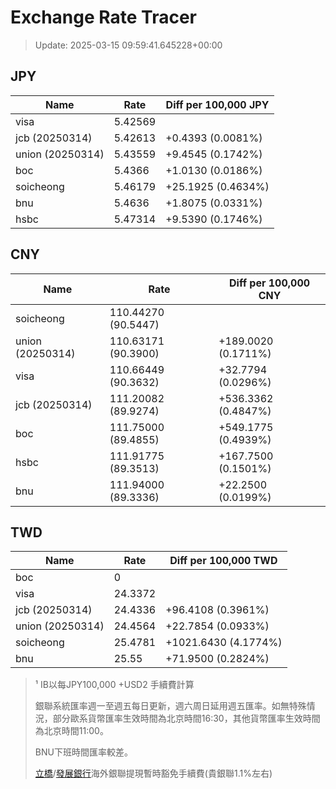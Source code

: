 # Exchange Rate Tracer

> Update: 2025-03-15 09:59:41.645228+00:00

## JPY

| Name             |    Rate | Diff per 100,000 JPY   |
|------------------|---------|------------------------|
| visa             | 5.42569 |                        |
| jcb (20250314)   | 5.42613 | +0.4393 (0.0081%)      |
| union (20250314) | 5.43559 | +9.4545 (0.1742%)      |
| boc              | 5.4366  | +1.0130 (0.0186%)      |
| soicheong        | 5.46179 | +25.1925 (0.4634%)     |
| bnu              | 5.4636  | +1.8075 (0.0331%)      |
| hsbc             | 5.47314 | +9.5390 (0.1746%)      |

## CNY

| Name             | Rate                | Diff per 100,000 CNY   |
|------------------|---------------------|------------------------|
| soicheong        | 110.44270	(90.5447) |                        |
| union (20250314) | 110.63171	(90.3900) | +189.0020 (0.1711%)    |
| visa             | 110.66449	(90.3632) | +32.7794 (0.0296%)     |
| jcb (20250314)   | 111.20082	(89.9274) | +536.3362 (0.4847%)    |
| boc              | 111.75000	(89.4855) | +549.1775 (0.4939%)    |
| hsbc             | 111.91775	(89.3513) | +167.7500 (0.1501%)    |
| bnu              | 111.94000	(89.3336) | +22.2500 (0.0199%)     |

## TWD

| Name             |    Rate | Diff per 100,000 TWD   |
|------------------|---------|------------------------|
| boc              |  0      |                        |
| visa             | 24.3372 |                        |
| jcb (20250314)   | 24.4336 | +96.4108 (0.3961%)     |
| union (20250314) | 24.4564 | +22.7854 (0.0933%)     |
| soicheong        | 25.4781 | +1021.6430 (4.1774%)   |
| bnu              | 25.55   | +71.9500 (0.2824%)     |


> ¹ IB以每JPY100,000 +USD2 手續費計算
>
> 銀聯系統匯率週一至週五每日更新，週六周日延用週五匯率。如無特殊情況，部分歐系貨幣匯率生效時間為北京時間16:30，其他貨幣匯率生效時間為北京時間11:00。
>
> BNU下班時間匯率較差。
>
> [立橋](https://www.wlbank.com.mo/uploads/ueditor/file/20181211/1544536513900230.pdf)/[發展銀行](https://www.mdb.com.mo/Service_Charges_20230728.pdf)海外銀聯提現暫時豁免手續費(貴銀聯1.1%左右)

